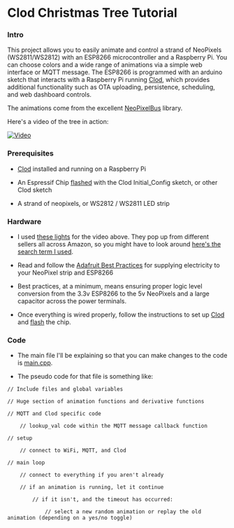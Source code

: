 Clod Christmas Tree Tutorial
============================


### Intro

This project allows you to easily animate and control a strand of NeoPixels (WS2811/WS2812) with an ESP8266 microcontroller and a Raspberry Pi. You can choose colors and a wide range of animations via a simple web interface or MQTT message. The ESP8266 is programmed with an arduino sketch that interacts with a Raspberry Pi running [Clod](), which provides additional functionality such as OTA uploading, persistence, scheduling, and web dashboard controls.

The animations come from the excellent [NeoPixelBus](https://github.com/Makuna/NeoPixelBus) library.

Here's a video of the tree in action:

[![Video](https://img.youtube.com/vi/PlFHaUBc0MQ/0.jpg)](https://www.youtube.com/watch?v=PlFHaUBc0MQ)


### Prerequisites

* [Clod]() installed and running on a Raspberry Pi

* An Espressif Chip [flashed]() with the Clod Initial_Config sketch, or other Clod sketch

* A strand of neopixels, or WS2812 / WS2811 LED strip


### Hardware

* I used [these lights](https://www.amazon.com/Agile-shop-Ws2811-Pixels-Digital-Addressable/dp/B017HAWXF0/ref=sr_1_5?ie=UTF8&qid=1481844073&sr=8-5&keywords=ws2811+christmas+lights) for the video above. They pop up from different sellers all across Amazon, so you might have to look around [here's the search term I used](https://www.amazon.com/s/ref=nb_sb_ss_i_5_7?url=search-alias%3Daps&field-keywords=ws2811+christmas+lights&sprefix=ws2811+%2Caps%2C201&crid=1A22FG0JFHN8C).

* Read and follow the [Adafruit Best Practices](https://learn.adafruit.com/adafruit-neopixel-uberguide/best-practices) for supplying electricity to your NeoPixel strip and ESP8266

* Best practices, at a minimum, means ensuring proper logic level conversion from the 3.3v ESP8266 to the 5v NeoPixels and a large capacitor across the power terminals.

* Once everything is wired properly, follow the instructions to set up [Clod]() and [flash]() the chip.


### Code

* The main file I'll be explaining so that you can make changes to the code is [main.cpp](https://github.com/jakeloggins/Clod-sketch-library/blob/master/sketches/christmas_tree/src/main.cpp). 

* The pseudo code for that file is something like:

```
// Include files and global variables

// Huge section of animation functions and derivative functions

// MQTT and Clod specific code

	// lookup_val code within the MQTT message callback function

// setup
	
	// connect to WiFi, MQTT, and Clod

// main loop

	// connect to everything if you aren't already

	// if an animation is running, let it continue

		// if it isn't, and the timeout has occurred:

			// select a new random animation or replay the old animation (depending on a yes/no toggle)

```





